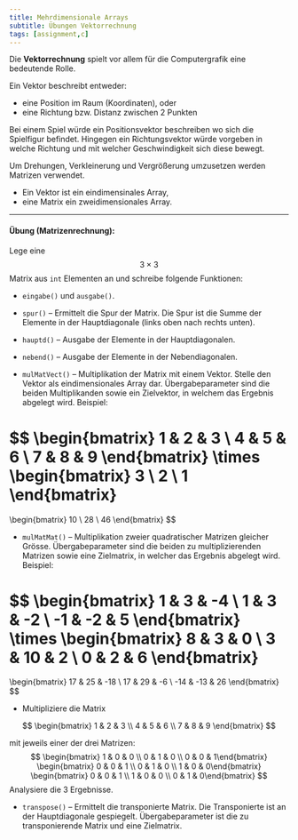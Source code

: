 ```yaml
---
title: Mehrdimensionale Arrays
subtitle: Übungen Vektorrechnung
tags: [assignment,c]
---
```


<script src="https://cdn.mathjax.org/mathjax/latest/MathJax.js?config=TeX-AMS-MML_HTMLorMML" type="text/javascript"></script>

Die **Vektorrechnung** spielt vor allem für die Computergrafik eine bedeutende Rolle.

Ein Vektor beschreibt entweder:

- eine Position im Raum (Koordinaten), oder
- eine Richtung bzw. Distanz zwischen 2 Punkten

Bei einem Spiel würde ein Positionsvektor beschreiben wo sich die Spielfigur befindet. 
Hingegen ein Richtungsvektor würde vorgeben in welche Richtung und mit welcher Geschwindigkeit sich diese bewegt.

Um Drehungen, Verkleinerung und Vergrößerung umzusetzen werden Matrizen verwendet.


- Ein Vektor ist ein eindimensinales Array,
- eine Matrix ein zweidimensionales Array.



---

#### Übung (Matrizenrechnung):

Lege eine $$3\times 3$$  Matrix aus `int` Elementen an und schreibe folgende Funktionen:

- `eingabe()` und  `ausgabe()`.

- `spur()` – Ermittelt die Spur der Matrix. Die Spur ist die Summe der Elemente in der Hauptdiagonale (links oben nach rechts unten).

- `hauptd()` – Ausgabe der Elemente in der Hauptdiagonalen.

- `nebend()` – Ausgabe der Elemente in der Nebendiagonalen.

- `mulMatVect()` – Multiplikation der Matrix mit einem Vektor. Stelle den Vektor als eindimensionales Array dar. Übergabeparameter sind die beiden Multiplikanden sowie ein Zielvektor, in welchem das Ergebnis abgelegt wird. Beispiel:

$$
\begin{bmatrix}
 1 & 2 & 3 \\
 4 & 5 & 6 \\
 7 & 8 & 9
\end{bmatrix}
\times
\begin{bmatrix}
 3 \\ 2 \\ 1 
\end{bmatrix}
=
\begin{bmatrix}
 10 \\ 28 \\ 46 
\end{bmatrix}
$$


- `mulMatMat()` –  Multiplikation zweier quadratischer Matrizen gleicher Grösse. Übergabeparameter sind die beiden zu multiplizierenden Matrizen sowie eine Zielmatrix, in welcher das Ergebnis abgelegt wird. Beispiel:

$$
\begin{bmatrix}
 1 & 3 & -4 \\
 1 & 3 & -2 \\
 -1 & -2 & 5
\end{bmatrix}
\times
\begin{bmatrix}
 8 & 3 & 0 \\
 3 & 10 & 2 \\
 0 & 2 & 6
\end{bmatrix}
=
\begin{bmatrix}
 17 & 25 & -18 \\
 17 & 29 & -6 \\
 -14 & -13 & 26
\end{bmatrix}
$$

- Multipliziere die Matrix 

$$
\begin{bmatrix}
 1 & 2 & 3 \\
 4 & 5 & 6 \\
 7 & 8 & 9
\end{bmatrix}
$$

  mit jeweils einer der drei Matrizen:
$$
\begin{bmatrix} 1 & 0 & 0 \\ 0 & 1 & 0 \\ 0 & 0 & 1\end{bmatrix}
\begin{bmatrix} 0 & 0 & 1 \\ 0 & 1 & 0 \\ 1 & 0 & 0\end{bmatrix}
\begin{bmatrix} 0 & 0 & 1 \\ 1 & 0 & 0 \\ 0 & 1 & 0\end{bmatrix}
$$
  Analysiere die 3 Ergebnisse.

- `transpose()` –  Ermittelt die transponierte Matrix. Die Transponierte ist an der Hauptdiagonale gespiegelt. Übergabeparameter ist die zu transponierende Matrix und eine Zielmatrix.





